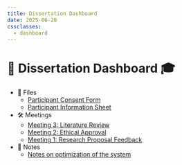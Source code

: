 ```yaml
---
title: Dissertation Dashboard
date: 2025-06-20
cssclasses:
  - dashboard
---
```

# 📝 Dissertation Dashboard 🎓

- 📝 Files
	- [Participant Consent Form](../assets/participant-consent-form.pdf)
	- [Participant Information Sheet](../assets/participant-information-sheet.pdf)
- 🛠️ Meetings
	- [Meeting 3: Literature Review](cyfarfod-traethawd-3)
	- [Meeting 2: Ethical Approval](cyfarfod-traethawd-2)
	- [Meeting 1: Research Proposal Feedback](cyfarfod-traethawd-1)
- 📝 Notes
	- [Notes on optimization of the system](notes-on-optimization)